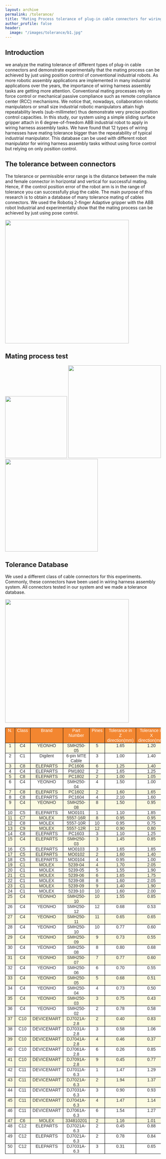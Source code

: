 ```yaml
---
layout: archive
permalink: /tolerance/
title: "Mating Process tolerance of plug-in cable connectors for wiring harness assembly tasks"
author_profile: false
header:
  image: "/images/tolerance/b1.jpg"
---
```


## Introduction

we analyze the mating tolerance of different types of plug-in cable connectors and demonstrate experimentally that the mating process can be achieved by just using position control of conventional industrial robots. As more robotic assembly applications are implemented in
many industrial applications over the years, the  importance of wiring harness assembly tasks are getting more attention. Conventional mating processes rely on force control or mechanical passive compliance such as remote compliance center (RCC) mechanisms. We notice that, nowadays, collaboration robotic manipulators or small size industrial robotic manipulators attain high repeatability levels (sub-millimeter) thus demonstrate very precise position control capacities. In this study, our system using a simple sliding surface gripper attach in 6 degree-of-freedom ABB industrial robot to apply in wiring harness assembly tasks. We have found that 12 types of wiring harnesses have mating tolerance bigger than the repeatability of typical industrial manipulator. This database can be used with different robot manipulator for wiring harness assembly tasks without using force control but relying on only position control.

## The tolerance between connectors

The tolerance or permissible error range is the distance between the male and female connector in horizontal and vertical for successful mating. Hence, if the control position error of the robot arm is in the range of tolerance you can successfully plug the cable. The main purpose of this research is to obtain a database of many tolerance mating of cables connectors. We used the Robotiq 2-finger Adaptive gripper with the ABB robot Industrial and experimentally show that the mating process can be achieved by just using pose control.

<img src="{{ site.url }}{{ site.baseurl }}/images/tolerance/F1.jpg" width="400">

## Mating process test
<img src="{{ site.url }}{{ site.baseurl }}/images/tolerance/F2.png" height="200" width="200">
<img src="{{ site.url }}{{ site.baseurl }}/images/tolerance/F3.jpg" height="300" width="300">
<img src="{{ site.url }}{{ site.baseurl }}/images/tolerance/F4.jpg" height="300" width="300" >

## Tolerance Database

We used a different class of cable connectors for this experiments. Commonly, these connectors have been used in wiring harness assembly system. All connectors tested in our system and we made a tolerance database.

<img src="{{ site.url }}{{ site.baseurl }}/images/tolerance/F5.jpg" height="400" width="400">



<style type="text/css">
.tg  {border-collapse:collapse;border-spacing:0;border-color:#aaa;}
.tg td{font-family:Arial, sans-serif;font-size:14px;padding:0px 7px;border-style:solid;border-width:1px;overflow:hidden;word-break:normal;border-color:#aaa;color:#333;background-color:#fff;}
.tg th{font-family:Arial, sans-serif;font-size:14px;font-weight:normal;padding:0px 7px;border-style:solid;border-width:1px;overflow:hidden;word-break:normal;border-color:#aaa;color:#fff;background-color:#f38630;}
.tg .tg-pury{background-color:#ffffff;border-color:#000000;text-align:center;vertical-align:top}
.tg .tg-0ok5{background-color:#FCFBE3;border-color:#000000;text-align:center;vertical-align:top}
.tg .tg-wp8o{border-color:#000000;text-align:center;vertical-align:top}
.tg .tg-jbyd{background-color:#ffffff;border-color:#000000;text-align:center;vertical-align:top}
</style>
<table class="tg">
  <tr>
    <th class="tg-wp8o">N.</th>
    <th class="tg-wp8o">Class</th>
    <th class="tg-wp8o">Brand</th>
    <th class="tg-wp8o">Part Number</th>
    <th class="tg-wp8o">Pines</th>
    <th class="tg-wp8o">Tolerance in <br>Z direction(mm)</th>
    <th class="tg-wp8o">Tolerance in <br>X direction(mm)</th>
  </tr>
  <tr>
    <td class="tg-0ok5">1</td>
    <td class="tg-0ok5">C4</td>
    <td class="tg-0ok5">YEONHO</td>
    <td class="tg-0ok5">SMH250-05</td>
    <td class="tg-0ok5">5</td>
    <td class="tg-0ok5">1.65</td>
    <td class="tg-0ok5">1.20</td>
  </tr>
  <tr>
    <td class="tg-wp8o">2</td>
    <td class="tg-wp8o">C1</td>
    <td class="tg-wp8o">Digilent</td>
    <td class="tg-wp8o">6-pin MTE Cable</td>
    <td class="tg-wp8o">3</td>
    <td class="tg-wp8o">1.00</td>
    <td class="tg-wp8o">1.40</td>
  </tr>
  <tr>
    <td class="tg-0ok5">3</td>
    <td class="tg-0ok5">C8</td>
    <td class="tg-0ok5">ELEPARTS</td>
    <td class="tg-0ok5">PC1606</td>
    <td class="tg-0ok5">6</td>
    <td class="tg-0ok5">1.25</td>
    <td class="tg-0ok5">1.40</td>
  </tr>
  <tr>
    <td class="tg-wp8o">4</td>
    <td class="tg-wp8o">C4</td>
    <td class="tg-wp8o">ELEPARTS</td>
    <td class="tg-wp8o">PM1802</td>
    <td class="tg-wp8o">2</td>
    <td class="tg-wp8o">1.65</td>
    <td class="tg-wp8o">1.25</td>
  </tr>
  <tr>
    <td class="tg-0ok5">5</td>
    <td class="tg-0ok5">C8</td>
    <td class="tg-0ok5">ELEPARTS</td>
    <td class="tg-0ok5">PC1802</td>
    <td class="tg-0ok5">2</td>
    <td class="tg-0ok5">1.00</td>
    <td class="tg-0ok5">1.05</td>
  </tr>
  <tr>
    <td class="tg-wp8o">6</td>
    <td class="tg-wp8o">C4</td>
    <td class="tg-wp8o">YEONHO</td>
    <td class="tg-wp8o">SMH250-04</td>
    <td class="tg-wp8o">4</td>
    <td class="tg-wp8o">1.50</td>
    <td class="tg-wp8o">1.00</td>
  </tr>
  <tr>
    <td class="tg-0ok5">7</td>
    <td class="tg-0ok5">C8</td>
    <td class="tg-0ok5">ELEPARTS</td>
    <td class="tg-0ok5">PC1602</td>
    <td class="tg-0ok5">2</td>
    <td class="tg-0ok5">1.60</td>
    <td class="tg-0ok5">1.65</td>
  </tr>
  <tr>
    <td class="tg-wp8o">8</td>
    <td class="tg-wp8o">C8</td>
    <td class="tg-wp8o">ELEPARTS</td>
    <td class="tg-wp8o">PC1604</td>
    <td class="tg-wp8o">4</td>
    <td class="tg-wp8o">2.10</td>
    <td class="tg-wp8o">1.60</td>
  </tr>
  <tr>
    <td class="tg-0ok5">9</td>
    <td class="tg-0ok5">C4</td>
    <td class="tg-0ok5">YEONHO</td>
    <td class="tg-0ok5">SMH250-08</td>
    <td class="tg-0ok5">8</td>
    <td class="tg-0ok5">1.50</td>
    <td class="tg-0ok5">0.95</td>
  </tr>
  <tr>
    <td class="tg-wp8o">10</td>
    <td class="tg-wp8o">C5</td>
    <td class="tg-wp8o">ELEPARTS</td>
    <td class="tg-wp8o">MO0101</td>
    <td class="tg-wp8o">1</td>
    <td class="tg-wp8o">1.10</td>
    <td class="tg-wp8o">1.85</td>
  </tr>
  <tr>
    <td class="tg-0ok5">11</td>
    <td class="tg-0ok5">C7</td>
    <td class="tg-0ok5">MOLEX</td>
    <td class="tg-0ok5">5557-16R</td>
    <td class="tg-0ok5">8</td>
    <td class="tg-0ok5">0.95</td>
    <td class="tg-0ok5">0.95</td>
  </tr>
  <tr>
    <td class="tg-wp8o">12</td>
    <td class="tg-wp8o">C8</td>
    <td class="tg-wp8o">MOLEX</td>
    <td class="tg-wp8o">5557-10R</td>
    <td class="tg-wp8o">10</td>
    <td class="tg-wp8o">0.95</td>
    <td class="tg-wp8o">0.75</td>
  </tr>
  <tr>
    <td class="tg-0ok5">13</td>
    <td class="tg-0ok5">C9</td>
    <td class="tg-0ok5">MOLEX</td>
    <td class="tg-0ok5">5557-12R</td>
    <td class="tg-0ok5">12</td>
    <td class="tg-0ok5">0.90</td>
    <td class="tg-0ok5">0.80</td>
  </tr>
  <tr>
    <td class="tg-wp8o">14</td>
    <td class="tg-wp8o">C8</td>
    <td class="tg-wp8o">ELEPARTS</td>
    <td class="tg-wp8o">PC1603</td>
    <td class="tg-wp8o">3</td>
    <td class="tg-wp8o">1.10</td>
    <td class="tg-wp8o">1.25</td>
  </tr>
  <tr>
    <td class="tg-0ok5">15</td>
    <td class="tg-0ok5">C4</td>
    <td class="tg-0ok5">ELEPARTS</td>
    <td class="tg-0ok5">SMH250-03</td>
    <td class="tg-0ok5">3</td>
    <td class="tg-0ok5">1.45</td>
    <td class="tg-0ok5">0.85</td>
  </tr>
  <tr>
    <td class="tg-wp8o">16</td>
    <td class="tg-wp8o">C5</td>
    <td class="tg-wp8o">ELEPARTS</td>
    <td class="tg-wp8o">MO0103</td>
    <td class="tg-wp8o">3</td>
    <td class="tg-wp8o">1.65</td>
    <td class="tg-wp8o">1.85</td>
  </tr>
  <tr>
    <td class="tg-0ok5">17</td>
    <td class="tg-0ok5">C5</td>
    <td class="tg-0ok5">ELEPARTS</td>
    <td class="tg-0ok5">MO0102</td>
    <td class="tg-0ok5">2</td>
    <td class="tg-0ok5">1.60</td>
    <td class="tg-0ok5">1.40</td>
  </tr>
  <tr>
    <td class="tg-wp8o">18</td>
    <td class="tg-wp8o">C5</td>
    <td class="tg-wp8o">ELEPARTS</td>
    <td class="tg-wp8o">MO0104</td>
    <td class="tg-wp8o">4</td>
    <td class="tg-wp8o">0.95</td>
    <td class="tg-wp8o">1.00</td>
  </tr>
  <tr>
    <td class="tg-0ok5">19</td>
    <td class="tg-0ok5">C1</td>
    <td class="tg-0ok5">MOLEX</td>
    <td class="tg-0ok5">5239-04</td>
    <td class="tg-0ok5">4</td>
    <td class="tg-0ok5">1.70</td>
    <td class="tg-0ok5">2.05</td>
  </tr>
  <tr>
    <td class="tg-wp8o">20</td>
    <td class="tg-wp8o">C1</td>
    <td class="tg-wp8o">MOLEX</td>
    <td class="tg-wp8o">5239-05</td>
    <td class="tg-wp8o">5</td>
    <td class="tg-wp8o">1.55</td>
    <td class="tg-wp8o">1.90</td>
  </tr>
  <tr>
    <td class="tg-0ok5">21</td>
    <td class="tg-0ok5">C1</td>
    <td class="tg-0ok5">MOLEX</td>
    <td class="tg-0ok5">5239-06</td>
    <td class="tg-0ok5">6</td>
    <td class="tg-0ok5">1.65</td>
    <td class="tg-0ok5">1.75</td>
  </tr>
  <tr>
    <td class="tg-wp8o">22</td>
    <td class="tg-wp8o">C1</td>
    <td class="tg-wp8o">MOLEX</td>
    <td class="tg-wp8o">5239-08</td>
    <td class="tg-wp8o">8</td>
    <td class="tg-wp8o">1.60</td>
    <td class="tg-wp8o">2.05</td>
  </tr>
  <tr>
    <td class="tg-0ok5">23</td>
    <td class="tg-0ok5">C1</td>
    <td class="tg-0ok5">MOLEX</td>
    <td class="tg-0ok5">5239-09</td>
    <td class="tg-0ok5">9</td>
    <td class="tg-0ok5">1.40</td>
    <td class="tg-0ok5">1.90</td>
  </tr>
  <tr>
    <td class="tg-wp8o">24</td>
    <td class="tg-wp8o">C1</td>
    <td class="tg-wp8o">MOLEX</td>
    <td class="tg-wp8o">5239-10</td>
    <td class="tg-wp8o">10</td>
    <td class="tg-wp8o">1.60</td>
    <td class="tg-wp8o">2.00</td>
  </tr>
  <tr>
    <td class="tg-0ok5">25</td>
    <td class="tg-0ok5">C4</td>
    <td class="tg-0ok5">YEONHO</td>
    <td class="tg-0ok5">SMH250-10</td>
    <td class="tg-0ok5">10</td>
    <td class="tg-0ok5">1.55</td>
    <td class="tg-0ok5">0.85</td>
  </tr>
  <tr>
    <td class="tg-wp8o">26</td>
    <td class="tg-wp8o">C4</td>
    <td class="tg-wp8o">YEONHO</td>
    <td class="tg-wp8o">SMH250-12</td>
    <td class="tg-wp8o">12</td>
    <td class="tg-wp8o">0.68</td>
    <td class="tg-wp8o">0.53</td>
  </tr>
  <tr>
    <td class="tg-0ok5">27</td>
    <td class="tg-0ok5">C4</td>
    <td class="tg-0ok5">YEONHO</td>
    <td class="tg-0ok5">SMH250-11</td>
    <td class="tg-0ok5">11</td>
    <td class="tg-0ok5">0.65</td>
    <td class="tg-0ok5">0.65</td>
  </tr>
  <tr>
    <td class="tg-wp8o">28</td>
    <td class="tg-wp8o">C4</td>
    <td class="tg-wp8o">YEONHO</td>
    <td class="tg-wp8o">SMH250-10</td>
    <td class="tg-wp8o">10</td>
    <td class="tg-wp8o">0.77</td>
    <td class="tg-wp8o">0.60</td>
  </tr>
  <tr>
    <td class="tg-0ok5">29</td>
    <td class="tg-0ok5">C4</td>
    <td class="tg-0ok5">YEONHO</td>
    <td class="tg-0ok5">SMH250-09</td>
    <td class="tg-0ok5">9</td>
    <td class="tg-0ok5">0.73</td>
    <td class="tg-0ok5">0.55</td>
  </tr>
  <tr>
    <td class="tg-wp8o">30</td>
    <td class="tg-wp8o">C4</td>
    <td class="tg-wp8o">YEONHO</td>
    <td class="tg-wp8o">SMH250-08</td>
    <td class="tg-wp8o">8</td>
    <td class="tg-wp8o">0.80</td>
    <td class="tg-wp8o">0.68</td>
  </tr>
  <tr>
    <td class="tg-0ok5">31</td>
    <td class="tg-0ok5">C4</td>
    <td class="tg-0ok5">YEONHO</td>
    <td class="tg-0ok5">SMH250-07</td>
    <td class="tg-0ok5">7</td>
    <td class="tg-0ok5">0.77</td>
    <td class="tg-0ok5">0.60</td>
  </tr>
  <tr>
    <td class="tg-wp8o">32</td>
    <td class="tg-wp8o">C4</td>
    <td class="tg-wp8o">YEONHO</td>
    <td class="tg-wp8o">SMH250-06</td>
    <td class="tg-wp8o">6</td>
    <td class="tg-wp8o">0.70</td>
    <td class="tg-wp8o">0.55</td>
  </tr>
  <tr>
    <td class="tg-0ok5">33</td>
    <td class="tg-0ok5">C4</td>
    <td class="tg-0ok5">YEONHO</td>
    <td class="tg-0ok5">SMH250-05</td>
    <td class="tg-0ok5">5</td>
    <td class="tg-0ok5">0.68</td>
    <td class="tg-0ok5">0.51</td>
  </tr>
  <tr>
    <td class="tg-wp8o">34</td>
    <td class="tg-wp8o">C4</td>
    <td class="tg-wp8o">YEONHO</td>
    <td class="tg-wp8o">SMH250-04</td>
    <td class="tg-wp8o">4</td>
    <td class="tg-wp8o">0.73</td>
    <td class="tg-wp8o">0.50</td>
  </tr>
  <tr>
    <td class="tg-0ok5">35</td>
    <td class="tg-0ok5">C4</td>
    <td class="tg-0ok5">YEONHO</td>
    <td class="tg-0ok5">SMH250-03</td>
    <td class="tg-0ok5">3</td>
    <td class="tg-0ok5">0.75</td>
    <td class="tg-0ok5">0.43</td>
  </tr>
  <tr>
    <td class="tg-wp8o">36</td>
    <td class="tg-wp8o">C4</td>
    <td class="tg-wp8o">YEONHO</td>
    <td class="tg-wp8o">SMH250-02</td>
    <td class="tg-wp8o">2</td>
    <td class="tg-wp8o">0.78</td>
    <td class="tg-wp8o">0.58</td>
  </tr>
  <tr>
    <td class="tg-0ok5">37</td>
    <td class="tg-0ok5">C10</td>
    <td class="tg-0ok5">DEVICEMART</td>
    <td class="tg-0ok5">DJ7021A-2.8</td>
    <td class="tg-0ok5">2</td>
    <td class="tg-0ok5">0.40</td>
    <td class="tg-0ok5">0.83</td>
  </tr>
  <tr>
    <td class="tg-wp8o">38</td>
    <td class="tg-wp8o">C10</td>
    <td class="tg-wp8o">DEVICEMART</td>
    <td class="tg-wp8o">DJ7031A-2.8</td>
    <td class="tg-wp8o">3</td>
    <td class="tg-wp8o">0.58</td>
    <td class="tg-wp8o">1.06</td>
  </tr>
  <tr>
    <td class="tg-0ok5">39</td>
    <td class="tg-0ok5">C10</td>
    <td class="tg-0ok5">DEVICEMART</td>
    <td class="tg-0ok5">DJ7041A-2.8</td>
    <td class="tg-0ok5">4</td>
    <td class="tg-0ok5">0.46</td>
    <td class="tg-0ok5">0.37</td>
  </tr>
  <tr>
    <td class="tg-wp8o">40</td>
    <td class="tg-wp8o">C10</td>
    <td class="tg-wp8o">DEVICEMART</td>
    <td class="tg-wp8o">DJ7061A-2.8</td>
    <td class="tg-wp8o">6</td>
    <td class="tg-wp8o">0.26</td>
    <td class="tg-wp8o">0.85</td>
  </tr>
  <tr>
    <td class="tg-0ok5">41</td>
    <td class="tg-0ok5">C10</td>
    <td class="tg-0ok5">DEVICEMART</td>
    <td class="tg-0ok5">DJ7091A-2.8</td>
    <td class="tg-0ok5">9</td>
    <td class="tg-0ok5">0.45</td>
    <td class="tg-0ok5">0.77</td>
  </tr>
  <tr>
    <td class="tg-wp8o">42</td>
    <td class="tg-wp8o">C11</td>
    <td class="tg-wp8o">DEVICEMART</td>
    <td class="tg-wp8o">DJ7011A-6.3</td>
    <td class="tg-wp8o">1</td>
    <td class="tg-wp8o">1.47</td>
    <td class="tg-wp8o">1.29</td>
  </tr>
  <tr>
    <td class="tg-0ok5">43</td>
    <td class="tg-0ok5">C11</td>
    <td class="tg-0ok5">DEVICEMART</td>
    <td class="tg-0ok5">DJ7021A-6.3</td>
    <td class="tg-0ok5">2</td>
    <td class="tg-0ok5">1.94</td>
    <td class="tg-0ok5">1.37</td>
  </tr>
  <tr>
    <td class="tg-wp8o">44</td>
    <td class="tg-wp8o">C11</td>
    <td class="tg-wp8o">DEVICEMART</td>
    <td class="tg-wp8o">DJ7031A-6.3</td>
    <td class="tg-wp8o">3</td>
    <td class="tg-wp8o">0.90</td>
    <td class="tg-wp8o">0.93</td>
  </tr>
  <tr>
    <td class="tg-0ok5">45</td>
    <td class="tg-0ok5">C11</td>
    <td class="tg-0ok5">DEVICEMART</td>
    <td class="tg-0ok5">DJ7041A-6.3</td>
    <td class="tg-0ok5">4</td>
    <td class="tg-0ok5">1.47</td>
    <td class="tg-0ok5">1.14</td>
  </tr>
  <tr>
    <td class="tg-wp8o">46</td>
    <td class="tg-wp8o">C11</td>
    <td class="tg-wp8o">DEVICEMART</td>
    <td class="tg-wp8o">DJ7061A-6.3</td>
    <td class="tg-wp8o">6</td>
    <td class="tg-wp8o">1.54</td>
    <td class="tg-wp8o">1.27</td>
  </tr>
  <tr>
    <td class="tg-0ok5">47</td>
    <td class="tg-0ok5">C6</td>
    <td class="tg-0ok5">MOLEX</td>
    <td class="tg-0ok5">334810201</td>
    <td class="tg-0ok5">2</td>
    <td class="tg-0ok5">1.16</td>
    <td class="tg-0ok5">1.01</td>
  </tr>
  <tr>
    <td class="tg-wp8o">48</td>
    <td class="tg-wp8o">C12</td>
    <td class="tg-wp8o">ELEPARTS</td>
    <td class="tg-wp8o">DJ7021A-6.3</td>
    <td class="tg-wp8o">2</td>
    <td class="tg-wp8o">0.45</td>
    <td class="tg-wp8o">0.88</td>
  </tr>
  <tr>
    <td class="tg-pury">49</td>
    <td class="tg-pury">C12</td>
    <td class="tg-pury">ELEPARTS</td>
    <td class="tg-pury">DJ7021A-6.3</td>
    <td class="tg-pury">2</td>
    <td class="tg-pury">0.78</td>
    <td class="tg-pury">0.84</td>
  </tr>
  <tr>
    <td class="tg-jbyd">50</td>
    <td class="tg-jbyd">C12</td>
    <td class="tg-jbyd">ELEPARTS</td>
    <td class="tg-jbyd">DJ7031A-6.3</td>
    <td class="tg-jbyd">3</td>
    <td class="tg-jbyd">0.31</td>
    <td class="tg-jbyd">0.65</td>
  </tr>
</table>